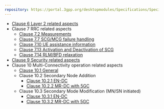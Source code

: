 ```yaml
---
repository: https://portal.3gpp.org/desktopmodules/Specifications/SpecificationDetails.aspx?specificationId=3198
---
```


- [Clause 6 Layer 2 related aspects](./3GPP%20TS%2037.340%20clause%206.md)
- Clause 7 RRC related aspects
	- [Clause 7.2 Measurements](./3GPP%20TS%2037.340%20clause%207.2.md)
	- [Clause 7.7 SCG/MCG failure handling](./3GPP%20TS%2037.340%20clause%207.7.md)
	- [Clause 7.10 UE assistance information](./3GPP%20TS%2037.340%20clause%207.10.md)
	- [Clause 7.13 Activation and Deactivation of SCG](./3GPP%20TS%2037.340%20clause%207.13.md)
	- [Clause 7.14 RLM/BFD relaxation](./3GPP%20TS%2037.340%20clause%207.14.md)
- [Clause 9 Security related aspects](./3GPP%20TS%2037.340%20clause%209.md)
- Clause 10 Multi-Connectivity operation related aspects
	- [Clause 10.1 General](./3GPP%20TS%20373.40%20clause%2010.1.md)
	- Clause 10.2 Secondary Node Addition
		- [Clause 10.2.1 EN-DC](./3GPP%20TS%2037.340%20clause%2010.2.1.md)
		- [Clause 10.2.2 MR-DC with 5GC](./3GPP%20TS%2037.340%20clause%2010.2.2.md)
	- Clause 10.3 Secondary Mode Modification (MN/SN initiated)
		- [Clause 10.3.1 EN-DC](./3GPP%20TS%2037.340%20clause%2010.3.1.md)
		- [Clause 10.3.2 MR-DC with 5GC](./3GPP%20TS%2037.340%20clause%2010.3.2.md)
